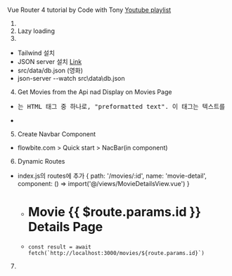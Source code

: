 #

Vue Router 4 tutorial by Code with Tony [Youtube playlist](https://www.youtube.com/playlist?list=PL6tf8fRbavl1A-S6D6Lt_fNWogiaGlP7L)

1.
2. Lazy loading
3.

- Tailwind 설치
- JSON server 설치 [Link](https://www.npmjs.com/package/json-server#getting-started)
- src/data/db.json (영화)
- json-server --watch src\data\db.json

4. Get Movies from the Api nad Display on Movies Page

- <pre>는 HTML 태그 중 하나로, "preformatted text". 이 태그는 텍스트를 공백, 줄 바꿈, 들여쓰기 등의 서식을 그대로 유지하며 표시하도록 지정하는 데 사용되며 코드 블록, 로그 메시지, 서식 있는 텍스트 등을 표시할 때 유용합니다.
-

5. Create Navbar Component

- flowbite.com > Quick start > NacBar(in component)

6. Dynamic Routes

- index.js의 routes에 추가 { path: '/movies/:id', name: 'movie-detail', component: () => import('@/views/MovieDetailsView.vue') }

  - <h1>Movie {{ $route.params.id }} Details Page</h1>
  -     const result = await fetch(`http://localhost:3000/movies/${route.params.id}`)

7.
